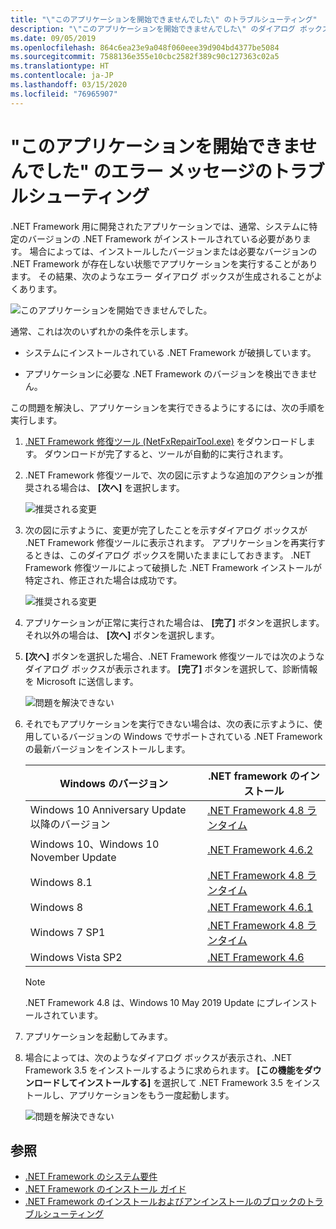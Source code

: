```yaml
---
title: "\"このアプリケーションを開始できませんでした\" のトラブルシューティング"
description: "\"このアプリケーションを開始できませんでした\" のダイアログ ボックスが表示された場合の対処方法を説明します。"
ms.date: 09/05/2019
ms.openlocfilehash: 864c6ea23e9a048f060eee39d904bd4377be5084
ms.sourcegitcommit: 7588136e355e10cbc2582f389c90c127363c02a5
ms.translationtype: HT
ms.contentlocale: ja-JP
ms.lasthandoff: 03/15/2020
ms.locfileid: "76965907"
---
```

# <a name="troubleshooting-a-this-application-could-not-be-started-error-message"></a>"このアプリケーションを開始できませんでした" のエラー メッセージのトラブルシューティング

.NET Framework 用に開発されたアプリケーションでは、通常、システムに特定のバージョンの .NET Framework がインストールされている必要があります。 場合によっては、インストールしたバージョンまたは必要なバージョンの .NET Framework が存在しない状態でアプリケーションを実行することがあります。 その結果、次のようなエラー ダイアログ ボックスが生成されることがよくあります。

![このアプリケーションを開始できませんでした。](media/application-not-started/app-could-not-be-started.png)

通常、これは次のいずれかの条件を示します。

- システムにインストールされている .NET Framework が破損しています。

- アプリケーションに必要な .NET Framework のバージョンを検出できません。

この問題を解決し、アプリケーションを実行できるようにするには、次の手順を実行します。

1. [.NET Framework 修復ツール (NetFxRepairTool.exe)](https://www.microsoft.com/download/details.aspx?id=30135) をダウンロードします。 ダウンロードが完了すると、ツールが自動的に実行されます。

1. .NET Framework 修復ツールで、次の図に示すような追加のアクションが推奨される場合は、 **[次へ]** を選択します。

   ![推奨される変更](media/application-not-started/repair-tool-recommended-changes.png)

1. 次の図に示すように、変更が完了したことを示すダイアログ ボックスが .NET Framework 修復ツールに表示されます。 アプリケーションを再実行するときは、このダイアログ ボックスを開いたままにしておきます。 .NET Framework 修復ツールによって破損した .NET Framework インストールが特定され、修正された場合は成功です。

   ![推奨される変更](media/application-not-started/repair-tool-changes-complete.png)

1. アプリケーションが正常に実行された場合は、 **[完了]** ボタンを選択します。 それ以外の場合は、 **[次へ]** ボタンを選択します。

1. **[次へ]** ボタンを選択した場合、.NET Framework 修復ツールでは次のようなダイアログ ボックスが表示されます。 **[完了]** ボタンを選択して、診断情報を Microsoft に送信します。

   ![問題を解決できない](media/application-not-started/repair-tool-no-resolution.png)

1. それでもアプリケーションを実行できない場合は、次の表に示すように、使用しているバージョンの Windows でサポートされている .NET Framework の最新バージョンをインストールします。

   |Windows のバージョン|.NET framework のインストール|
   |---|---|
   |Windows 10 Anniversary Update 以降のバージョン|[.NET Framework 4.8 ランタイム](https://dotnet.microsoft.com/download/dotnet-framework/net48)|
   |Windows 10、Windows 10 November Update|[.NET Framework 4.6.2](https://dotnet.microsoft.com/download/dotnet-framework/net462)|
   |Windows 8.1|[.NET Framework 4.8 ランタイム](https://dotnet.microsoft.com/download/dotnet-framework/net48)|
   |Windows 8|[.NET Framework 4.6.1](https://dotnet.microsoft.com/download/dotnet-framework/net461)|
   |Windows 7 SP1|[.NET Framework 4.8 ランタイム](https://dotnet.microsoft.com/download/dotnet-framework/net48)|
   |Windows Vista SP2|[.NET Framework 4.6](https://dotnet.microsoft.com/download/dotnet-framework/net46)|

   > [!NOTE]
   > .NET Framework 4.8 は、Windows 10 May 2019 Update にプレインストールされています。

1. アプリケーションを起動してみます。

1. 場合によっては、次のようなダイアログ ボックスが表示され、.NET Framework 3.5 をインストールするように求められます。 **[この機能をダウンロードしてインストールする]** を選択して .NET Framework 3.5 をインストールし、アプリケーションをもう一度起動します。

   ![問題を解決できない](media/application-not-started/install-3-5.png)

## <a name="see-also"></a>参照

- [.NET Framework のシステム要件](../get-started/system-requirements.md)
- [.NET Framework のインストール ガイド](index.md)
- [.NET Framework のインストールおよびアンインストールのブロックのトラブルシューティング](troubleshoot-blocked-installations-and-uninstallations.md)
